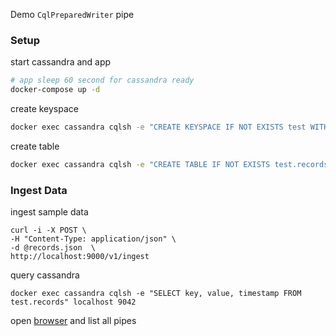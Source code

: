 Demo `CqlPreparedWriter` pipe
### Setup
start cassandra and app
```sh
# app sleep 60 second for cassandra ready
docker-compose up -d
```
create keyspace
```sh
docker exec cassandra cqlsh -e "CREATE KEYSPACE IF NOT EXISTS test WITH REPLICATION = {'class' : 'SimpleStrategy', 'replication_factor' : 1}" localhost 9042
```
create table
```sh
docker exec cassandra cqlsh -e "CREATE TABLE IF NOT EXISTS test.records (key text PRIMARY KEY, value int, timestamp timestamp)" localhost 9042
```
### Ingest Data
ingest sample data
```
curl -i -X POST \
-H "Content-Type: application/json" \
-d @records.json  \
http://localhost:9000/v1/ingest
```
query cassandra
```
docker exec cassandra cqlsh -e "SELECT key, value, timestamp FROM test.records" localhost 9042
```
open [browser](http://localhost:8000/v1/pipe) and list all pipes